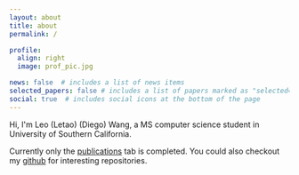```yaml
---
layout: about
title: about
permalink: /

profile:
  align: right
  image: prof_pic.jpg

news: false  # includes a list of news items
selected_papers: false # includes a list of papers marked as "selected={true}"
social: true  # includes social icons at the bottom of the page
---
```


Hi, I'm Leo (Letao) (Diego) Wang, a MS computer science student in University of Southern California.

Currently only the [publications](/publications) tab is completed. You could also checkout my [github](https://github.com/dw61) for interesting repositories.
